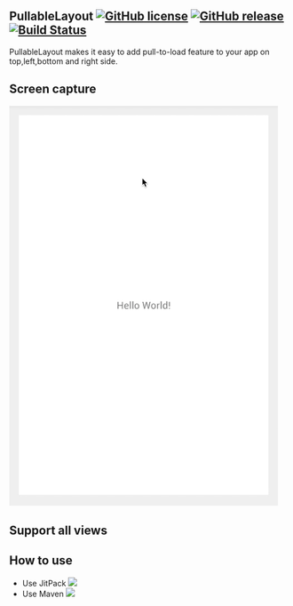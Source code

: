 ## PullableLayout [![GitHub license](https://img.shields.io/badge/license-MIT-lightgrey.svg)](https://github.com/zongren/PullableLayout/blob/master/LICENSE.md) [![GitHub release](https://img.shields.io/github/release/zongren/PullableLayout.svg)](https://github.com/zongren/PullableLayout/releases) [![Build Status](https://travis-ci.org/zongren/PullableLayout.svg?branch=master)](https://travis-ci.org/zongren/PullableLayout)

PullableLayout makes it easy to add pull-to-load feature to your app on top,left,bottom and right side.

## Screen capture
![](https://github.com/zongren/PullableLayout/blob/master/screen.gif)

## Support all views

## How to use
* Use JitPack [![](https://jitpack.io/v/zongren/PullableLayout.svg)](https://jitpack.io/#zongren/PullableLayout)
* Use Maven [ ![](https://api.bintray.com/packages/zongren/maven/PullableLayout/images/download.svg) ](https://bintray.com/zongren/maven/PullableLayout/_latestVersion)
